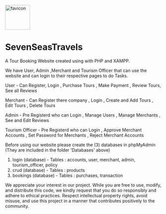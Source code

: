 <img src="https://github.com/Zoyak02/SevenSeasTravels/assets/107412874/b8de8200-57d3-4fc5-981c-789264e99971" alt="favicon" width="80"></img>
# SevenSeasTravels
A Tour Booking Website created using with PHP and XAMPP.

We have User, Admin ,Merchant and Tourism Officer that can use the website                                                                 and can login to their respective pages to do Tasks.

User - Can Register, Login , Purchase Tours , Make Payment , Review Tours, See all Reviews

Merchant - Can Register there company , Login , Create and Add Tours , Edit Tours , Delete Tours

Admin - Pre Registerd who can Login , Manage Users , Manage Merchants , See and Edit Reviews 

Tourism Officer - Pre Registerd who can Login , Approve Merchant Accounts , Set Password for Merchants , Reject Merchant Accounts

Before using our website please create the (3) databases in phpMyAdmin (They are included in the folder 'Databases' above) 
1. login    (database) - Tables : accounts, user, merchant, admin, tourism_officer, policy
2. crud     (database) - Tables : products
3. bookings (database) - Tables : purchases, transaction

We appreciate your interest in our project. While you are free to use, modify, and distribute this code, we kindly request that you do so responsibly and adhere to ethical practices. Respect intellectual property rights, avoid misuse, and use this project in a manner that contributes positively to the community.




  
